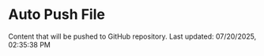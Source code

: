 # Auto Push File

Content that will be pushed to GitHub repository.
Last updated: 07/20/2025, 02:35:38 PM
